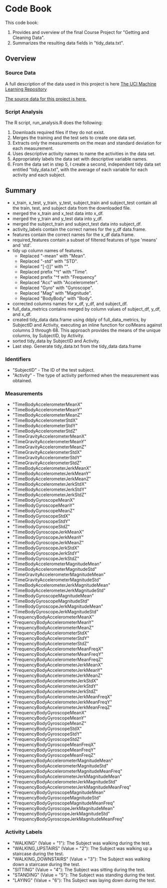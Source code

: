 # Code Book

This code book:

1. Provides and overview of the final Course Project for "Getting and Cleaning Data".
2. Summarizes the resulting data fields in "tidy_data.txt".

## Overview

### Source Data
A full description of the data used in this project is here [The UCI Machine Learning Repository](http://archive.ics.uci.edu/ml/datasets/Human+Activity+Recognition+Using+Smartphones)

[The source data for this project is here.](https://d396qusza40orc.cloudfront.net/getdata%2Fprojectfiles%2FUCI%20HAR%20Dataset.zip)

### Script Analysis

The R script, run_analysis.R does the following:

1. Downloads required files if they do not exist.
2. Merges the training and the test sets to create one data set.
3. Extracts only the measurements on the mean and standard deviation for each measurement. 
4. Uses descriptive activity names to name the activities in the data set.
5. Appropriately labels the data set with descriptive variable names. 
6. From the data set in step 5, I create a second, independent tidy data set entitled "tidy_data.txt", with the average of each variable for each activity and each subject.

## Summary


* x_train, x_test, y_train, y_test, subject_train and subject_test contain all the train, test, and subject data from the downloaded file.
* merged the x_train and x_test data into x_df.
* merged the y_train and y_test data into y_df.
* merged the subject_train and subject_test data into subject_df.
* activity_labels contain the correct names for the y_df data.frame.
* features contain the correct names for the x_df data.frame.
* required_features contain a subset of filtered features of type 'means' and 'std'.
* tidy up column names of features.
  * Replaced "-mean" with "Mean".
  * Replaced "-std" with "STD".
  * Replaced "[-()]" with "".
  * Replaced prefix "^t" with "Time".
  * Replaced prefix "^f with "Frequency"
  * Replaced "Acc" with "Accelerometer".
  * Replaced "Gyro" with "Gyroscope".
  * Replaced "Mag" with "Magnitude".
  * Replaced "BodyBody" with "Body".
* corrected columns names for x_df, y_df, and subject_df.
* full_data_metrics contains merged by column values of subject_df, y_df, and x_df.
* created tidy_data data.frame using ddply of full_data_metrics, by SubjectID and Activity, executing an inline function for colMeans against columns 3 through 68.  This approach provides the means of the unique columns, by SubjectID, by Activity.
* sorted tidy_data by SubjectID and Activity.
* Last step. Generate tidy_data.txt from the tidy_data data.frame

### Identifiers

* "SubjectID" - The ID of the test subject.
* "Activity"  - The type of activity performed when the measurement was obtained.

### Measurements

* "TimeBodyAccelerometerMeanX"
* "TimeBodyAccelerometerMeanY"
* "TimeBodyAccelerometerMeanZ"
* "TimeBodyAccelerometerStdX"
* "TimeBodyAccelerometerStdY"
* "TimeBodyAccelerometerStdZ"
* "TimeGravityAccelerometerMeanX"
* "TimeGravityAccelerometerMeanY"
* "TimeGravityAccelerometerMeanZ"
* "TimeGravityAccelerometerStdX"
* "TimeGravityAccelerometerStdY"
* "TimeGravityAccelerometerStdZ"
* "TimeBodyAccelerometerJerkMeanX"
* "TimeBodyAccelerometerJerkMeanY"
* "TimeBodyAccelerometerJerkMeanZ"
* "TimeBodyAccelerometerJerkStdX"
* "TimeBodyAccelerometerJerkStdY"
* "TimeBodyAccelerometerJerkStdZ"
* "TimeBodyGyroscopeMeanX"
* "TimeBodyGyroscopeMeanY"
* "TimeBodyGyroscopeMeanZ"
* "TimeBodyGyroscopeStdX"
* "TimeBodyGyroscopeStdY"
* "TimeBodyGyroscopeStdZ"
* "TimeBodyGyroscopeJerkMeanX"
* "TimeBodyGyroscopeJerkMeanY"
* "TimeBodyGyroscopeJerkMeanZ"
* "TimeBodyGyroscopeJerkStdX"
* "TimeBodyGyroscopeJerkStdY"
* "TimeBodyGyroscopeJerkStdZ"
* "TimeBodyAccelerometerMagnitudeMean"
* "TimeBodyAccelerometerMagnitudeStd"
* "TimeGravityAccelerometerMagnitudeMean"
* "TimeGravityAccelerometerMagnitudeStd"
* "TimeBodyAccelerometerJerkMagnitudeMean"
* "TimeBodyAccelerometerJerkMagnitudeStd"
* "TimeBodyGyroscopeMagnitudeMean"
* "TimeBodyGyroscopeMagnitudeStd"
* "TimeBodyGyroscopeJerkMagnitudeMean"
* "TimeBodyGyroscopeJerkMagnitudeStd"
* "FrequencyBodyAccelerometerMeanX"
* "FrequencyBodyAccelerometerMeanY"
* "FrequencyBodyAccelerometerMeanZ"
* "FrequencyBodyAccelerometerStdX"
* "FrequencyBodyAccelerometerStdY"
* "FrequencyBodyAccelerometerStdZ"
* "FrequencyBodyAccelerometerMeanFreqX"
* "FrequencyBodyAccelerometerMeanFreqY"
* "FrequencyBodyAccelerometerMeanFreqZ"
* "FrequencyBodyAccelerometerJerkMeanX"
* "FrequencyBodyAccelerometerJerkMeanY"
* "FrequencyBodyAccelerometerJerkMeanZ"
* "FrequencyBodyAccelerometerJerkStdX"
* "FrequencyBodyAccelerometerJerkStdY"
* "FrequencyBodyAccelerometerJerkStdZ"
* "FrequencyBodyAccelerometerJerkMeanFreqX"
* "FrequencyBodyAccelerometerJerkMeanFreqY"
* "FrequencyBodyAccelerometerJerkMeanFreqZ"
* "FrequencyBodyGyroscopeMeanX"
* "FrequencyBodyGyroscopeMeanY"
* "FrequencyBodyGyroscopeMeanZ"
* "FrequencyBodyGyroscopeStdX"
* "FrequencyBodyGyroscopeStdY"
* "FrequencyBodyGyroscopeStdZ"
* "FrequencyBodyGyroscopeMeanFreqX"
* "FrequencyBodyGyroscopeMeanFreqY"
* "FrequencyBodyGyroscopeMeanFreqZ"
* "FrequencyBodyAccelerometerMagnitudeMean"
* "FrequencyBodyAccelerometerMagnitudeStd"
* "FrequencyBodyAccelerometerMagnitudeMeanFreq"
* "FrequencyBodyAccelerometerJerkMagnitudeMean"
* "FrequencyBodyAccelerometerJerkMagnitudeStd"
* "FrequencyBodyAccelerometerJerkMagnitudeMeanFreq"
* "FrequencyBodyGyroscopeMagnitudeMean"
* "FrequencyBodyGyroscopeMagnitudeStd"
* "FrequencyBodyGyroscopeMagnitudeMeanFreq"
* "FrequencyBodyGyroscopeJerkMagnitudeMean"
* "FrequencyBodyGyroscopeJerkMagnitudeStd"
* "FrequencyBodyGyroscopeJerkMagnitudeMeanFreq"

### Activity Labels

* "WALKING" (Value = "1"): The Subject was walking during the test.
* "WALKING_UPSTAIRS" (Value = "2"): The Subject was walking up a staircase during the test.
* "WALKING_DOWNSTAIRS" (Value = "3"): The Subject was walking down a staircase during the test.
* "SITTING" (Value = "4"): The Subject was sitting during the test.
* "STANDING" (Value = "5"): The Subject was standing during the test.
* "LAYING" (Value = "6"): Ths Subject was laying down during the test.

